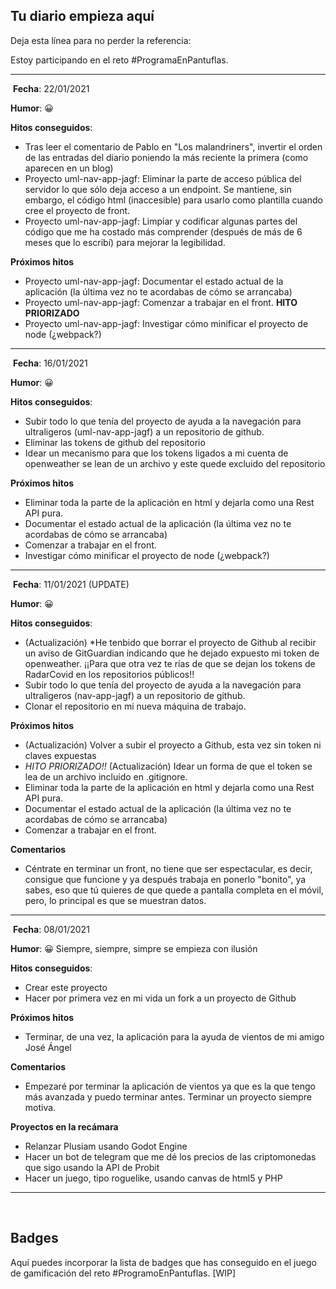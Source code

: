 ## **Tu diario empieza aquí**

Deja esta línea para no perder la referencia:

Estoy participando en el reto #ProgramaEnPantuflas.

---
​
**Fecha**: 22/01/2021

**Humor**: 😀

**Hitos conseguidos**:
- Tras leer el comentario de Pablo en "Los malandriners", invertir el orden de las entradas del diario poniendo la más reciente la primera (como aparecen en un blog)
- Proyecto uml-nav-app-jagf: Eliminar la parte de acceso pública del servidor lo que sólo deja acceso a un endpoint. Se mantiene, sin embargo, el código html (inaccesible) para usarlo como plantilla cuando cree el proyecto de front.
- Proyecto uml-nav-app-jagf: Limpiar y codificar algunas partes del código que me ha costado más comprender (después de más de 6 meses que lo escribí) para  mejorar la legibilidad.

**Próximos hitos**
- Proyecto uml-nav-app-jagf: Documentar el estado actual de la aplicación (la última vez no te acordabas de cómo se arrancaba)
- Proyecto uml-nav-app-jagf: Comenzar a trabajar en el front. **HITO PRIORIZADO**
- Proyecto uml-nav-app-jagf: Investigar cómo minificar el proyecto de node (¿webpack?)

---
​
**Fecha**: 16/01/2021

**Humor**: 😀

**Hitos conseguidos**:
- Subir todo lo que tenía del proyecto de ayuda a la navegación para ultraligeros (uml-nav-app-jagf) a un repositorio de github.
- Eliminar las tokens de github del repositorio
- Idear un mecanismo para que los tokens ligados a mi cuenta de openweather se lean de un archivo y este quede excluido del repositorio

**Próximos hitos**
- Eliminar toda la parte de la aplicación en html y dejarla como una Rest API pura.
- Documentar el estado actual de la aplicación (la última vez no te acordabas de cómo se arrancaba)
- Comenzar a trabajar en el front.
- Investigar cómo minificar el proyecto de node (¿webpack?)

---
​
**Fecha**: 11/01/2021 (UPDATE)

**Humor**: 😀

**Hitos conseguidos**:
- (Actualización) *He tenbido que borrar el proyecto de Github al recibir un aviso de GitGuardian indicando que he dejado expuesto mi token de openweather. ¡¡Para que otra vez te rías de que se dejan los tokens de RadarCovid en los repositorios públicos!!
- Subir todo lo que tenía del proyecto de ayuda a la navegación para ultraligeros (nav-app-jagf) a un repositorio de github.
- Clonar el repositorio en mi nueva máquina de trabajo.

**Próximos hitos**
- (Actualización) Volver a subir el proyecto a Github, esta vez sin token ni claves expuestas
- *HITO PRIORIZADO!!* (Actualización) Idear un forma de que el token se lea de un archivo incluido en .gitignore.
- Eliminar toda la parte de la aplicación en html y dejarla como una Rest API pura.
- Documentar el estado actual de la aplicación (la última vez no te acordabas de cómo se arrancaba)
- Comenzar a trabajar en el front.

**Comentarios**
- Céntrate en terminar un front, no tiene que ser espectacular, es decir, consigue que funcione y ya después trabaja en ponerlo "bonito", ya sabes, eso que tú quieres de que quede a pantalla completa en el móvil, pero, lo principal es que se muestran datos.

---
​
**Fecha**: 08/01/2021

**Humor**: 😀 Siempre, siempre, simpre se empieza con ilusión

**Hitos conseguidos**:
- Crear este proyecto
- Hacer por primera vez en mi vida un fork a un proyecto de Github

**Próximos hitos**
- Terminar, de una vez, la aplicación para la ayuda de vientos de mi amigo José Ángel

**Comentarios**
- Empezaré por terminar la aplicación de vientos ya que es la que tengo más avanzada y puedo terminar antes. Terminar un proyecto siempre motiva.

**Proyectos en la recámara**
- Relanzar Plusiam usando Godot Engine
- Hacer un bot de telegram que me dé los precios de las criptomonedas que sigo usando la API de Probit
- Hacer un juego, tipo roguelike, usando canvas de html5 y PHP

---
​
## **Badges**

Aquí puedes incorporar la lista de badges que has conseguido en el juego de gamificación del reto #ProgramoEnPantuflas.
\[WIP\]

